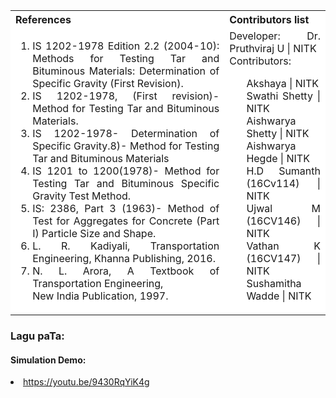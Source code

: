 <table style="text-align:justify;">
<tr style="background-color: white">
<th>References</th>
<th>Contributors list</th>
</tr>
<tr style="text-align:justify;background-color: white">
<td style="text-align:justify;">
<ol>
 <li> IS 1202-1978 Edition 2.2 (2004-10): Methods for Testing Tar and Bituminous Materials: Determination of Specific Gravity (First Revision).</li>
  <li>IS 1202-1978, (First revision)- Method for Testing Tar and Bituminous Materials.</li>
  <li>IS 1202-1978- Determination of Specific Gravity.8)- Method for Testing Tar and Bituminous Materials</li>
  <li>IS 1201 to 1200(1978)- Method for Testing Tar and Bituminous Specific Gravity Test Method.</li>
  <li>IS: 2386, Part 3 (1963)- Method of Test for Aggregates for Concrete (Part I) Particle Size and Shape.</li>
  <li>L. R. Kadiyali, Transportation Engineering, Khanna Publishing, 2016.</li>
  <li>N. L. Arora, A Textbook of Transportation Engineering,<br/> New India Publication, 1997.</li>
</ol>
</td>
<td style="text-align:justify;">Developer: Dr. Pruthviraj U | NITK</br>
Contributors:
<ul style="list-style-type: none;">
<li>Akshaya | NITK</li>
<li>Swathi Shetty | NITK</li>
<li>Aishwarya Shetty | NITK</li>
<li>Aishwarya Hegde | NITK</li>
<li>H.D Sumanth (16Cv114) | NITK</li>
<li>Ujwal M (16CV146) | NITK</li>
<li>Vathan K (16CV147) | NITK</li>
<li>Sushamitha Wadde | NITK</li>
</ul></td>
</tr>
</table>

### Lagu paTa:

 #### Simulation Demo:
 <li><a href="https://youtu.be/9430RqYiK4g">https://youtu.be/9430RqYiK4g</a></li>

